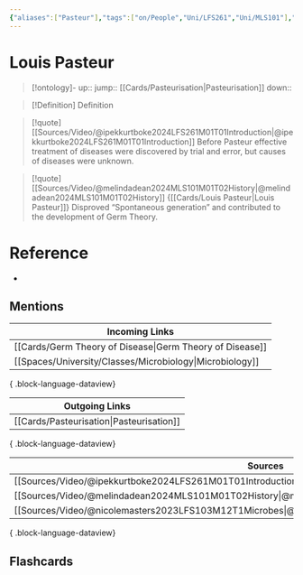 ```yaml
---
{"aliases":["Pasteur"],"tags":["on/People","Uni/LFS261","Uni/MLS101"],"dg-publish":true,"permalink":"/cards/louis-pasteur/","dgPassFrontmatter":true}
---
```


# Louis Pasteur

> [!ontology]-
> up:: 
> jump:: [[Cards/Pasteurisation\|Pasteurisation]]
> down:: 

> [!Definition] Definition

> [!quote] [[Sources/Video/@ipekkurtboke2024LFS261M01T01Introduction\|@ipekkurtboke2024LFS261M01T01Introduction]]
> Before Pasteur effective treatment of diseases were discovered by trial and error, but causes of diseases were unknown.

> [!quote] [[Sources/Video/@melindadean2024MLS101M01T02History\|@melindadean2024MLS101M01T02History]]
> {[[Cards/Louis Pasteur\|Louis Pasteur]]} Disproved “Spontaneous generation” and contributed to the development of Germ Theory.

# Reference

- 

## Mentions

| Incoming Links                                              |
| ----------------------------------------------------------- |
| [[Cards/Germ Theory of Disease\|Germ Theory of Disease]] |
| [[Spaces/University/Classes/Microbiology\|Microbiology]] |

{ .block-language-dataview}

| Outgoing Links                              |
| ------------------------------------------- |
| [[Cards/Pasteurisation\|Pasteurisation]] |

{ .block-language-dataview}

| Sources                                                                                                   |
| --------------------------------------------------------------------------------------------------------- |
| [[Sources/Video/@ipekkurtboke2024LFS261M01T01Introduction\|@ipekkurtboke2024LFS261M01T01Introduction]] |
| [[Sources/Video/@melindadean2024MLS101M01T02History\|@melindadean2024MLS101M01T02History]]             |
| [[Sources/Video/@nicolemasters2023LFS103M12T1Microbes\|@nicolemasters2023LFS103M12T1Microbes]]         |

{ .block-language-dataview}

## Flashcards